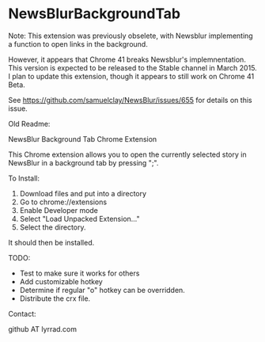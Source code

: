 NewsBlurBackgroundTab
=====================

Note: This extension was previously obselete, with Newsblur implementing a function to open links in the background.

However, it appears that Chrome 41 breaks Newsblur's implemnentation.  This version is expected to be released to the Stable channel in March 2015.  I plan to update this extension, though it appears to still work on Chrome 41 Beta.

See https://github.com/samuelclay/NewsBlur/issues/655 for details on this issue.

Old Readme:

NewsBlur Background Tab Chrome Extension


This Chrome extension allows you to open the currently selected story in NewsBlur in a background tab by pressing ";".

To Install:
1) Download files and put into a directory
2) Go to chrome://extensions
3) Enable Developer mode
4) Select "Load Unpacked Extension..."
5) Select the directory.

It should then be installed.

TODO:
- Test to make sure it works for others
- Add customizable hotkey
- Determine if regular "o" hotkey can be overridden.
- Distribute the crx file.


Contact:

github AT lyrrad.com
